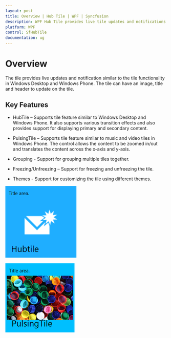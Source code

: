 ```yaml
---
layout: post
title: Overview | Hub Tile | WPF | Syncfusion
description: WPF Hub Tile provides live tile updates and notifications to your application same as produced in live tile feature in latest Windows OS.
platform: WPF
control: SfHubTile
documentation: ug
---
```


# Overview

The tile provides live updates and notification similar to the tile functionality in Windows Desktop and Windows Phone. The tile can have an image, title and header to update on the tile.

## Key Features

* HubTile – Supports tile feature similar to Windows Desktop and Windows Phone. It also supports various transition effects and also provides support for displaying primary and secondary content.

* PulsingTile – Supports tile feature similar to music and video tiles in Windows Phone. The control allows the content to be zoomed in/out and translates the content across the x-axis and y-axis.
  
* Grouping - Support for grouping multiple tiles together.

* Freezing/Unfreezing – Support for freezing and unfreezing the tile.

* Themes -  Support for customizing the tile using different themes.

![SfHubTile image](Overview_images/Overview_image1.png)

![SfPulsingTile image](Overview_images/Overview_image2.png)

